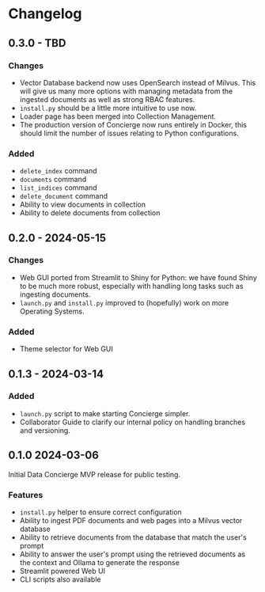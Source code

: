 # Changelog

## 0.3.0 - TBD

### Changes

- Vector Database backend now uses OpenSearch instead of Milvus. This will give us many more options with managing metadata from the ingested documents as well as strong RBAC features.
- `install.py` should be a little more intuitive to use now.
- Loader page has been merged into Collection Management.
- The production version of Concierge now runs entirely in Docker, this should limit the number of issues relating to Python configurations.

### Added

- `delete_index` command
- `documents` command
- `list_indices` command
- `delete_document` command
- Ability to view documents in collection
- Ability to delete documents from collection

## 0.2.0 - 2024-05-15

### Changes

- Web GUI ported from Streamlit to Shiny for Python: we have found Shiny to be much more robust, especially with handling long tasks such as ingesting documents.
- `launch.py` and `install.py` improved to (hopefully) work on more Operating Systems.

### Added

- Theme selector for Web GUI

## 0.1.3 - 2024-03-14

### Added

- `launch.py` script to make starting Concierge simpler.
- Collaborator Guide to clarify our internal policy on handling branches and versioning.

## 0.1.0 2024-03-06

Initial Data Concierge MVP release for public testing.

### Features

- `install.py` helper to ensure correct configuration
- Ability to ingest PDF documents and web pages into a Milvus vector database
- Ability to retrieve documents from the database that match the user's prompt
- Ability to answer the user's prompt using the retrieved documents as the context and Ollama to generate the response
- Streamlit powered Web UI
- CLI scripts also available


